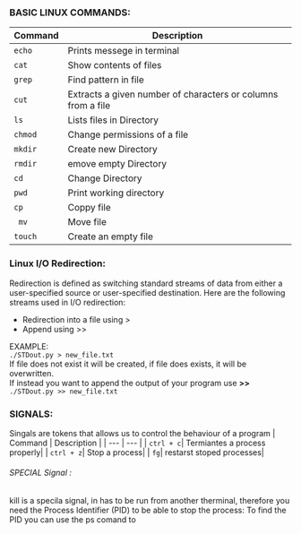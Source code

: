 ### BASIC LINUX COMMANDS:

| Command | Description |
| --- | --- |
| ` echo ` | Prints messege in terminal|
| `cat `   | Show contents of files|
| `grep `   | Find pattern in file|
| `cut `   | Extracts a given number of characters or columns from a file|
| `ls  `   | Lists files in Directory|
| ` chmod  ` | Change permissions of a file |
| `mkdir`   | Create new Directory|
| `rmdir `   | emove empty Directory|
| `cd `   | Change Directory|
| `pwd   `   | Print working directory|
| ` cp   ` | Coppy file |
| ` mv`   | Move file|
| `touch `   | Create an empty file|

### Linux I/O Redirection:  
Redirection is defined as switching standard streams of data from either a user-specified source or user-specified destination. Here are the following streams used in I/O redirection:
<ul>
  <li> Redirection into a file using > </li>
  <li> Append using >> </li>
</ul>

EXAMPLE: <br>
`./STDout.py > new_file.txt` <br>
If file does not exist it will be created, if file does exists, it will be overwritten. <br>
If instead you want to append the output of your program use **>>** <br>
`./STDout.py >> new_file.txt`

### SIGNALS:
Singals are tokens that allows us to control the behaviour of a program
| Command | Description |
| --- | --- |
| `ctrl + c`| Termiantes a process properly|
| `ctrl + z`| Stop a process|
| `fg`| restarst stoped processes|
  
###### SPECIAL Signal :
kill is a specila signal, in has to be run from another therminal, therefore
you need the Process Identifier (PID) to be able to stop the process:
To find the PID you can use the ps comand to 
